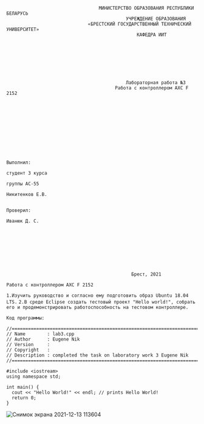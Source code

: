                                       МИНИСТЕРСТВО ОБРАЗОВАНИЯ РЕСПУБЛИКИ БЕЛАРУСЬ
                                                УЧРЕЖДЕНИЕ ОБРАЗОВАНИЯ 
                                  «БРЕСТСКИЙ ГОСУДАРСТВЕННЫЙ ТЕХНИЧЕСКИЙ УНИВЕРСИТЕТ»
                                                    КАФЕДРА ИИТ








                                                Лабораторная работа №3
                                            Работа с контроллером AXC F 2152











                                                                                Выполнил:
                                                                                студент 3 курса
                                                                                группы АС-55
                                                                                Никитенков Е.В.

                                                                                Проверил:
                                                                                Иванюк Д. С.









                                                  Брест, 2021  


```Работа с контроллером AXC F 2152```

```1.Изучить руководство и согласно ему подготовить образ Ubuntu 18.04 LTS.```
```2.В среде Eclipse создать тестовый проект "Hello world!", собрать его и продемонстрировать работоспособность на тестовом контроллере.```

```Код программы:```

```    
//============================================================================
// Name        : lab3.cpp
// Author      : Eugene Nik
// Version     :
// Copyright   : 
// Description : completed the task on laboratory work 3 Eugene Nik
//============================================================================

#include <iostream>
using namespace std;

int main() {
  cout << "Hello World!" << endl; // prints Hello World!
  return 0;
}
```
   ![Снимок экрана 2021-12-13 113604](https://user-images.githubusercontent.com/90552354/145779628-f71ffa56-9456-4b02-b887-d26ea4f93803.png)
                     

